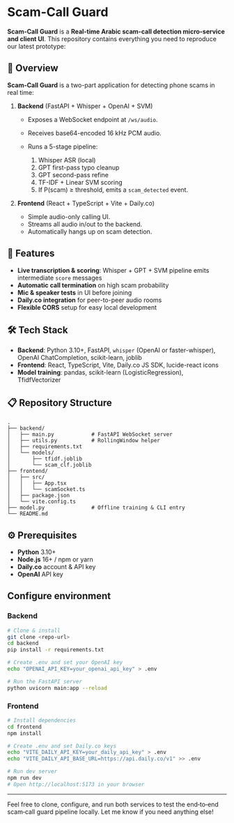 # Scam-Call Guard


**Scam-Call Guard** is a **Real-time Arabic scam-call detection micro-service and client UI**.
This repository contains everything you need to reproduce our latest prototype:

## 📖 Overview

**Scam-Call Guard** is a two-part application for detecting phone scams in real time:

1. **Backend** (FastAPI + Whisper + OpenAI + SVM)

   * Exposes a WebSocket endpoint at `/ws/audio`.
   * Receives base64-encoded 16 kHz PCM audio.
   * Runs a 5-stage pipeline:

     1. Whisper ASR (local)
     2. GPT first-pass typo cleanup
     3. GPT second-pass refine
     4. TF-IDF + Linear SVM scoring
     5. If P(scam) ≥ threshold, emits a `scam_detected` event.

2. **Frontend** (React + TypeScript + Vite + Daily.co)

   * Simple audio-only calling UI.
   * Streams all audio in/out to the backend.
   * Automatically hangs up on scam detection.

## 🚀 Features

* **Live transcription & scoring**: Whisper + GPT + SVM pipeline emits intermediate `score` messages
* **Automatic call termination** on high scam probability
* **Mic & speaker tests** in UI before joining
* **Daily.co integration** for peer-to-peer audio rooms
* **Flexible CORS** setup for easy local development

## 🛠️ Tech Stack

* **Backend**: Python 3.10+, FastAPI, `whisper` (OpenAI or faster-whisper), OpenAI ChatCompletion, scikit-learn, joblib
* **Frontend**: React, TypeScript, Vite, Daily.co JS SDK, lucide-react icons
* **Model training**: pandas, scikit-learn (LogisticRegression), TfidfVectorizer

## 📋 Repository Structure

```
.
├── backend/
│   ├── main.py            # FastAPI WebSocket server
│   ├── utils.py           # RollingWindow helper
│   ├── requirements.txt
│   └── models/
│       ├── tfidf.joblib
│       └── scam_clf.joblib
├── frontend/
│   ├── src/
│   │   ├── App.tsx
│   │   └── scamSocket.ts
│   ├── package.json
│   └── vite.config.ts
├── model.py               # Offline training & CLI entry
└── README.md
```

## ⚙️ Prerequisites

* **Python** 3.10+
* **Node.js** 16+ / npm or yarn
* **Daily.co** account & API key
* **OpenAI** API key

## Configure environment

### Backend

```bash
# Clone & install
git clone <repo-url>
cd backend
pip install -r requirements.txt

# Create .env and set your OpenAI key
echo "OPENAI_API_KEY=your_openai_api_key" > .env

# Run the FastAPI server
python uvicorn main:app --reload
```

### Frontend

```bash
# Install dependencies
cd frontend
npm install

# Create .env and set Daily.co keys
echo "VITE_DAILY_API_KEY=your_daily_api_key" > .env
echo "VITE_DAILY_API_BASE_URL=https://api.daily.co/v1" >> .env

# Run dev server
npm run dev
# Open http://localhost:5173 in your browser
```

---

Feel free to clone, configure, and run both services to test the end‑to‑end scam‑call guard pipeline locally. Let me know if you need anything else!
